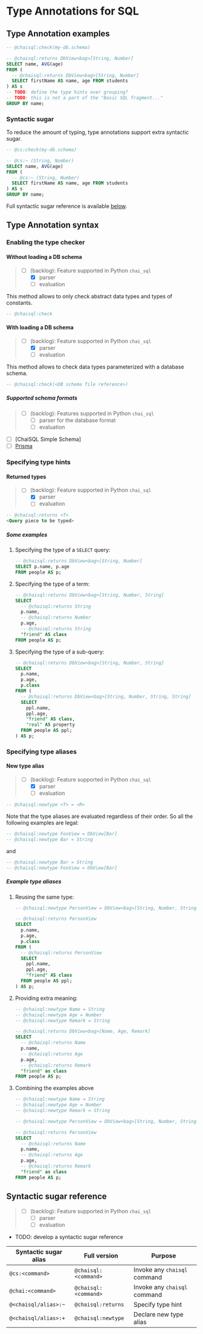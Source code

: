 # Type Annotations for SQL

<!-- TODO: provide an introduction -->
<!-- FIXME: describe the running example schema -->

## Type Annotation examples

```sql  title="Type annotation in SQL example"
-- @chaisql:check(my-db.schema)

-- @chaisql:returns DbView<bag>[String, Number]
SELECT name, AVG(age)
FROM (
  -- @chaisql:returns DbView<bag>[String, Number]
  SELECT firstName AS name, age FROM students
) AS s
-- TODO: define the type hints over grouping?
-- TODO: this is not a part of the "Basic SQL fragment..."
GROUP BY name;
```

### Syntactic sugar

To reduce the amount of typing, type annotations support extra syntactic sugar.

```sql  title="Sugary type annotation in SQL example"
-- @cs:check(my-db.schema)

-- @cs:~ (String, Number)
SELECT name, AVG(age)
FROM (
  -- @cs:~ (String, Number)
  SELECT firstName AS name, age FROM students
) AS s 
GROUP BY name;
```

Full syntactic sugar reference is available [below](#syntactic-sugar-reference).

## Type Annotation syntax

<!-- TODO: write a preamble -->

### Enabling the type checker

#### Without loading a DB schema

> - [ ] (backlog): Feature supported in Python `chai_sql`
>   - [x] parser
>   - [ ] evaluation

This method allows to only check abstract data types and types of constants.

```sql
-- @chaisql:check
```

#### With loading a DB schema

> - [ ] (backlog): Feature supported in Python `chai_sql`
>   - [x] parser
>   - [ ] evaluation

This method allows to check data types parameterized with a database schema.

```sql
-- @chaisql:check(<DB schema file reference>)
```

##### Supported schema formats

> - [ ] (backlog): Features supported in Python `chai_sql`
>   - [ ] parser for the database format
>   - [ ] evaluation

- [ ] [ChaiSQL Simple Schema]
- [ ] [Prisma](https://www.prisma.io/docs/concepts/components/prisma-schema)

### Specifying type hints

#### Returned types

> - [ ] (backlog): Feature supported in Python `chai_sql`
>   - [x] parser
>   - [ ] evaluation

```sql
-- @chaisql:returns <T>
<Query piece to be typed>
```

##### Some examples

1. Specifying the type of a `SELECT` query:

    ```sql  title="Type hint example, select"
    -- @chaisql:returns DbView<bag>[String, Number]
    SELECT p.name, p.age
    FROM people AS p;
    ```

2. Specifying the type of a term:

    ```sql  title="Type hint example, term"
    -- @chaisql:returns DbView<bag>[String, Number, String]
    SELECT
      -- @chaisql:returns String
      p.name,
      -- @chaisql:returns Number
      p.age,
      -- @chaisql:returns String
      "friend" AS class
    FROM people AS p;
    ```

3. Specifying the type of a sub-query:

    ```sql  title="Type hint example, sub-query"
    -- @chaisql:returns DbView<bag>[String, Number, String]
    SELECT
      p.name,
      p.age,
      p.class
    FROM (
      -- @chaisql:returns DbView<bag>[String, Number, String, String]
      SELECT
        ppl.name,
        ppl.age,
        "friend" AS class,
        "real" AS property
      FROM people AS ppl;
    ) AS p;
    ```

### Specifying type aliases

#### New type alias

> - [ ] (backlog): Feature supported in Python `chai_sql`
>   - [x] parser
>   - [ ] evaluation

```sql
-- @chaisql:newtype <T> = <R>
```

Note that the type aliases are evaluated regardless of their order.
So all the following examples are legal:

```sql
-- @chaisql:newtype FooView = DbView[Bar]
-- @chaisql:newtype Bar = String
```

and

```sql
-- @chaisql:newtype Bar = String
-- @chaisql:newtype FooView = DbView[Bar]
```

##### Example type aliases

1. Reusing the same type:

    ```sql  title="Type alias example, reuse"
    -- @chaisql:newtype PersonView = DbView<bag>[String, Number, String]

    -- @chaisql:returns PersonView
    SELECT
      p.name,
      p.age,
      p.class
    FROM (
      -- @chaisql:returns PersonView
      SELECT
        ppl.name,
        ppl.age,
        "friend" AS class
      FROM people AS ppl;
    ) AS p;
    ```

2. Providing extra meaning:

    ```sql  title="Type hint example, term"
    -- @chaisql:newtype Name = String
    -- @chaisql:newtype Age = Number
    -- @chaisql:newtype Remark = String

    -- @chaisql:returns DbView<bag>[Name, Age, Remark]
    SELECT
      -- @chaisql:returns Name
      p.name,
      -- @chaisql:returns Age
      p.age,
      -- @chaisql:returns Remark
      "friend" as class
    FROM people AS p;
    ```

3. Combining the examples above

    ```sql  title="Type hint example, term"
    -- @chaisql:newtype Name = String
    -- @chaisql:newtype Age = Number
    -- @chaisql:newtype Remark = String

    -- @chaisql:newtype PersonView = DbView<bag>[String, Number, String]

    -- @chaisql:returns PersonView
    SELECT
      -- @chaisql:returns Name
      p.name,
      -- @chaisql:returns Age
      p.age,
      -- @chaisql:returns Remark
      "friend" as class
    FROM people AS p;
    ```

## Syntactic sugar reference

> - [ ] (backlog): Feature supported in Python `chai_sql`
>   - [ ] parser
>   - [ ] evaluation

- TODO: develop a syntactic sugar reference

| Syntactic sugar alias | Full version | Purpose |
| --------------------- | ------------ | ------- |
| `@cs:<command>` | `@chaisql:<command>` | Invoke any `chaisql` command |
| `@chai:<command>` | `@chaisql:<command>` | Invoke any `chaisql` command |
| `@<chaisql/alias>:~` | `@chaisql:returns` | Specify type hint |
| `@<chaisql/alias>:+` | `@chaisql:newtype` | Declare new type alias |
